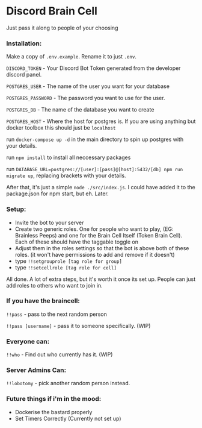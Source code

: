 # Discord Brain Cell

Just pass it along to people of your choosing

### Installation:

Make a copy of `.env.example`.  Rename it to just `.env`.

`DISCORD_TOKEN` - Your Discord Bot Token generated from the developer discord panel.

`POSTGRES_USER` - The name of the user you want for your database

`POSTGRES_PASSWORD` - The password you want to use for the user.

`POSTGRES_DB` - The name of the database you want to create

`POSTGRES_HOST` - Where the host for postgres is. If you are using anything but docker toolbox this should just be `localhost`

run `docker-compose up -d` in the main directory to spin up postgres with your details.

run `npm install` to install all neccessary packages

run `DATABASE_URL=postgres://[user]:[pass]@[host]:5432/[db] npm run migrate up`, replacing brackets with your details.

After that, it's just a simple `node ./src/index.js`. I could have added it to the package.json for npm start, but eh. Later.

### Setup:

- Invite the bot to your server
- Create two generic roles. One for people who want to play, (EG: Brainless Peeps) and one for the Brain Cell Itself (Token Brain Cell). Each of these should have the taggable toggle on
- Adjust them in the roles settings so that the bot is above both of these roles. (it won't have permissions to add and remove if it doesn't)
- type `!!setgrouprole [tag role for group]`
- type `!!setcellrole [tag role for cell]`

All done. A lot of extra steps, but it's worth it once its set up. People can just add roles to others who want to join in. 

### If you have the braincell: 

`!!pass` - pass to the next random person

`!!pass [username]` - pass it to someone specifically. (WIP)

### Everyone can:

`!!who` - Find out who currently has it. (WIP)

### Server Admins Can: 

`!!lobotomy` - pick another random person instead.

### Future things if i'm in the mood:

- Dockerise the bastard properly
- Set Timers Correctly (Currently not set up)